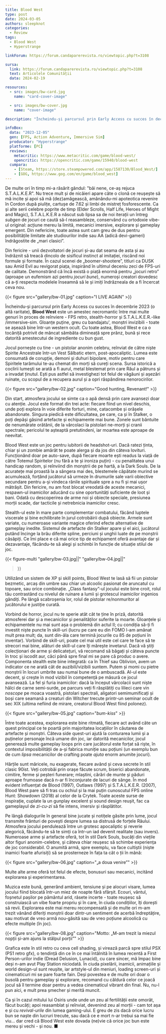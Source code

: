 ```yaml
---
title: Blood West
type: post
date: 2024-03-05
authors: sleepknot
categories:
  - Review
tags:
  - Blood West
  - Hyperstrange

linkForum: https://forum.candaparerevista.ro/viewtopic.php?t=3108

sursa:
  link: https://forum.candaparerevista.ro/viewtopic.php?t=3108
  text: Articolele Comunității
  data: 2024-02-19

resources:
  - src: images/bw-card.jpg
    name: "card-cover-image"

  - src: images/bw-cover.jpg
    name: "cover-image"

description: "Încheindu-și parcursul prin Early Access cu succes în decembrie 2023 (o altă raritate), **Blood West** este un amestec necromantic între mai multe genuri în proces de reînviere - FPS retro, stealth-horror și S.T.A.L.K.E.R.-like /immersive-sim. Gloanțe puține, greu cu bandajatu', monștri invizibili - toate se așează bine într-un western ocult."

infoBox:
  data: "2023-12-05"
  gen: [FPS, Action Adventure, Immersive Sim]
  producator: "Hyperstrange"
  platforme: [PC]
  reviews:
    metacritic: https://www.metacritic.com/game/blood-west/
    opencritic: https://opencritic.com/game/15940/blood-west
  cumpara:
    - [Steam, https://store.steampowered.com/app/1587130/Blood_West/]
    - [GOG, https://www.gog.com/en/game/blood_west]
---
```


De multe ori în timp mi-a răsărit gândul: "băi nene, ce-aș rejuca S.T.A.L.K.E.R". Nu trece mult și de nicăieri apare câte o clonă ce reușește să mă incite și apoi să mă (dez)amăgească, amânându-mi apoteotica revenire în Cordon după piulițe, cartușe de 7.62 și limbi de mistreț fosforescente. Ca și alte serii celebre poprite de timp (Elder Scrolls, Half Life, Heroes of Might and Magic), S.T.A.L.K.E.R a născut sub lipsa sa de noi iterații un întreg *subgen* de jocuri ce caută să-l reasambleze, conservând cu ortodoxie vibe-ul original: acțiune mereu la limită, mecanici imersive, explorare și gameplay emergent. Din nefericire, toate astea sunt cam greu de dus pentru posibilitățile limitate ale studiourilor indie sau AA (adică devi-gameri) îndrăgostite de „mari clasici”.

Din fericire - unii dezvoltatori de jocuri și-au dat seama de asta și au îndrăznit să treacă dincolo de sisificul instinct al imitației, riscând noi formule și formate. În cazul scenei de „boomer-shootere”, titluri ca DUSK sau Amid Evil au revigorat piața, inspirând în ultimul deceniu zeci de FPS-uri de calitate. Demonstrând că încă există o piață enormă pentru „jocuri retro” (aproape un eufemism azi pentru *jocuri bune*), numeroși creatori dovedesc că a-ți respecta modelele înseamnă să le și imiți îndrăzneala de a fi încercat ceva nou.

{{< figure  src="gallery/bw-01.jpg" caption="I LIVE AGAIN" >}}

Încheindu-și parcursul prin Early Access cu succes în decembrie 2023 (o altă raritate), **Blood West** este un amestec necromantic între mai multe genuri în proces de reînviere - FPS retro, stealth-horror și S.T.A.L.K.E.R.-like /immersive-sim. Gloanțe puține, greu cu bandajatu', monștri invizibili - toate se așează bine într-un western ocult. Cu toate astea, Blood West e ca o tocăniță potrivit de mâncat sâmbăta dimineață spre prânz, bună și rece datorită amestecutui de ingrediente cu bun gust.

Jocul pornește cu tine - un pistolar anonim celebru, reînviat de către niște Spirite Ancestrale într-un Vest Sălbatic etern, post-apocaliptic. Lumea este consumată de corupție, demoni și duhuri bipolare, motiv pentru care Spiritele tarâmului te-au chemat din morți să cureți scena. Sursa istorică a coclirii lumești se arată a fi aurul, metal blestemat prin care Răul a pătruns și a invadat ținutul. Ești pus astfel să investighezi tot felul de văgăuni și așezări ruinate, cu scopul de a recupera aurul și a opri răspândirea nenorocirilor.

{{< figure  src="gallery/bw-02.jpg" caption="Good hunting, Revenant!" >}}

Din start, atmosfera jocului se simte ca o apă densă prin care avansezi doar cu atenție. Jocul este format din trei acte: fiecare fiind un nivel deschis, unde poți explora în voie diferite forturi, mine, catacombe și orășele abandonate. Singura piedică este dificultatea, pe care, ca și în Stalker, o poți depăși găsind artefacte și echipamente mai bune. Zonele sunt bântuite de nenumărate orătănii, de la vârcolaci la pistolari ne-morți și cranii spectrale; pericolul te așteaptă pretutindeni, iar moartea este aproape de neevitat. 

Blood West este un joc pentru iubitorii de headshot-uri. Dacă ratezi ținta, chiar și un zombie amărât te poate alerga și da jos din câteva lovituri. Funcționând doar pe auto-save, după fiecare moarte ești readus la viață de către Totemul Spiritelor (nu fără a te și ironiza puțin) - cu penalitatea unui handicap random, și reînviind din monștrii de pe hartă, a la Dark Souls. De la acuratețe mai proastă la a sângera mai des, blestemele căpătate murind se acumulează, forțând jucătorul să urmeze în drumurile sale varii obiective secundare pentru a-și vindeca rănile spirituale spre a nu fi și mai ușor mătrășit. Din fericire, nu am fost blocat vreodată de aceste mecanici, respawn-ul inamicilor aducând cu sine oportunități suficiente de loot și bani. Odată cu descoperirea de arme noi și obiecte speciale, presiunea morții scade, dar tacticile și netrebnicia inamicilor cresc.

Stealth-ul este în mare parte complementar combatului, făcând luptele viscerale și bine echilibrate în jurul cotrobăirii după obiecte. Armele sunt variate, cu numeroase variante magice oferind efecte alternative de gameplay inedite. Sistemul de artefacte din Stalker apare și el aici, jucătorul putând încinge la brâu diferite spline, perciuni și unghii luate de pe monștrii căsăpiți. Ce îmi place e că mai orice tip de echipament oferă avantaje dar și dezavantaje, făcându-te să alegi și schimbi în funcție de situație stilul de joc. 

{{< figure-multi
    "gallery/bw-03.jpg||"
    "gallery/bw-04.jpg||"
>}}

Utilizând un sistem de XP și skill points, Blood West te lasă să fii un pistolar bezmetic, arcaș din umbre sau chiar un alcoolic pasionat de aruncatul cu topoare, sau orice combinație. „Class fantasy”-ul jocului este bine croit, rolul tău contrastând cu nivelul de ruinare a lumii și grotescul inamicilor ingenios gândiți. Pe lângă scabroșenia lor, rolul de pistolar re/nonmuritor al jucătorului e justiție curată.

Vorbind de horror, jocul nu te sperie atât cât te ține în priză, datorită atmosferei dar și a mecanicilor și penalităților suferite la moarte. Gloanțele și echipamentele nu mai sunt așa o problemă din actul II; cu condiția să-ți fi investit niște puncte în skill-uri (lucru pe care eu din FOMO l-am amânat mult prea mult; da, sunt din-ăla care termină jocurile cu 85 de poțiuni în inventar). Vorbind de skill-uri, poate cel mai util este cel care te face să te strecori mai bine, alături de skill-ul care îți mărește invetarul. Dacă vă știți colecționari de arme și delicatețuri, vă recomand să băgați și câteva puncte în troc și iscodit aur, căci până spre final mi se pare că produc o avere. Componenta stealth este bine integrată: ca în Thief sau Oblivion, avem un indicator ce ne arată cât de auzibili/vizibili suntem. Putem și momi cu pietre monștrii în locuri umbrite sau numai bune de o ambuscadă. AI-ul este decent, și crește în mod vizibil în competență pe măsură ce jocul avansează. La fel și furia inamicilor: dacă la început vârcolacii sunt niște hălci de carne semi-surde, pe parcurs veți fi răsplătiți cu lilieci care vin *noscope* pe moaca voastră, pistolari spectrali, aligatori semimumificați și boși care seamană a creaturi din Witcher trecute printr-un seminar ocult de sec XIX (ultima nefiind de mirare, creatorul Blood West fiind polonez).

{{< figure  src="gallery/bw-05.jpg" caption="*bum-kiss*" >}}

Între toate acestea, explorarea este bine ritmată, fiecare act având câte un quest principal ce te poartă prin majoritatea locațiilor în căutarea de artefacte și monștri. Câteva side quest-uri ajută la conturarea lumii și a puținelor personaje încă umane din joc, iar datorită mecanicilor, jocul generează multe gameplay loops prin care jucătorul este forțat să riște, în contextul imposibilității de a-și fabrica muniție sau poțiuni (un exemplu bun de cum *lipsa* mecanicilor de crafting poate *ajuta* enorm anumite jocuri). 

Hărțile sunt măricele, nu exagerate, fiecare având și ceva secrete în stil clasic 90ist. Veți cotrobăi prin orașe făcute scrum, biserici abandonate, cimitire, ferme și peșteri funerare; mlaștini, cărări de munte și păduri aproape frumoase dacă n-ar fi înconjurate de lacuri de sânge. În mod evident influențat de Blood (1997), Outlaws (1997) și S.T.A.L.K.E.R. (2007), Blood West pare să fi tras cu ochiul și la mai puțin cunoscutul FPS online Hunt: Showdown (2018) al celor de la Crytek. Toate aceste surse de inspirație, cuplate la un gunplay excelent și sound design reușit, fac ca gameplayul de *zi-cu-zi* să fie intens, imersiv și răsplătitor.

Pe lângă dialogurile în general bine jucate și notițele găsite prin lume, jocul transmite frânturi de povești despre lumea sa distrusă de forțele Răului. Atmosfera jocului pendulează între un grotesc apocaliptic și reverie alegorică, făcându-te să te simți ca într-un iad devenit realitate (sau invers). Numeroase arme și artefacte oferă, tot în stil Dark Souls, bucăți din viețile altor figuri anonim-celebre, și câteva chiar reușesc să schimbe experiența de joc considerabil. O anumită armă, spre exemplu, va face cultiștii (niște inamici foarte afurisiți) să se prosterneze în fața ta cât o ții în mână:

{{< figure  src="gallery/bw-06.jpg" caption="„a doua venire”" >}}

Multe alte arme oferă tot felul de efecte, bonusuri sau mecanici, incitând explorarea și experimentarea.

Muzica este bună, generând ambient, tensiune și pe alocuri visare, lumea jocului fiind blocată într-un miez de noapte fără sfârșit. Ecouri, vântul, foșnetul pașilor pe pământul arid, râsete incerte - toate reușesc să construiască un vibe foarte propriu și în care, în ciuda condițiilor, îți dorești să revii. Explorarea este mai mereu recompensată și de multe ori m-am trezit vânând diferiți monștrii doar dintr-un sentiment de acerbă îndreptățire, sau motivat de vreo armă nou-găsită sau de vreo poțiune alcoolică cu efecte multiple (în joc).

{{< figure  src="gallery/bw-08.jpg" caption="Motto: „M-am trezit la miezul nopții și-am ajuns la stâlpul porții”" >}}

Grafica este în stil retro cu ceva cell shading, și virează parcă spre stilul PSX (PS1 retro gfx), o tendință din ce în ce mai întâlnită în lumea recentă a First Person-urilor indie (Dread Delusion, Lunacid), cu care sincer, mă împac bine deși n-am avut Play Station niciodată. În ciuda pixelării, inamicii, animațiile și world design-ul sunt reușite, iar artstyle-ul din meniuri, loading screen-uri și cinematicuri mi se pare foarte fain. Deși povestea e de multe ori doar o busolă pentru gameplay și explorare, recomand cu căldură celor ce joacă jocul să îl termine doar pentru a vedea cinematicul vibrant din final. Nu, nu-l pun aici, e mult prea șmecher și merită muncit.

Ca și în cazul mitului lui Osiris unde unde un zeu al fertilității este omorât, făcut bucăți; apoi reasamblat și reînviat, devenind zeu al morții - cam tot așa e și cu *revival-urile* din lumea gaming-ului. E greu de zis dacă orice lucru bun se naște din lucruri trecute, sau dacă ce e mort n-ar trebui sa mai fie viu... dar cred că Blood West este dovada (ne)vie că orice joc bun este mereu și vechi - și nou. ■